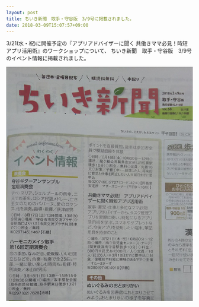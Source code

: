 ```yaml
---
layout: post
title: ちいき新聞　取手・守谷版　3/9号に掲載されました。
date: 2018-03-09T15:07:57+09:00
---
```

3/21(水・祝)に開催予定の『アプリアドバイザーに聞く 共働きママ必見！時短アプリ活用術』のワークショップについて、 ちいき新聞　取手・守谷版　3/9号のイベント情報に掲載されました。

![](/images/uploads/20180309-61e91aa1964f06f923f3005556de5d9940d8790c60a7f1c19e08d5c0a415e440.jpg)
